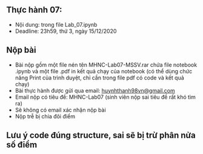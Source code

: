 ## Thực hành 07:
- Nội dung: trong file Lab_07.ipynb
- Deadline: 23h59, thứ 3, ngày 15/12/2020

## Nộp bài
- Bài nộp gồm một file nén tên MHNC-Lab07-MSSV.rar chứa file notebook .ipynb và một file .pdf in kết quả chạy của notebook (có thể dùng chức năng Print của trình duyệt, chỉ cần trong file pdf có code và kết quả chạy)
- Bài thực hành được gửi qua email: huynhthanh98vn@gmail.com
- Email nộp có tiêu đề: MHNC-Lab07 (sinh viên nộp sai tiêu đề rất khó tìm ra)
- Sẽ không có email xác nhận nộp bài
- Nộp trễ bị chia đôi điểm

## Lưu ý code đúng structure, sai sẽ bị trừ phân nửa số điểm
